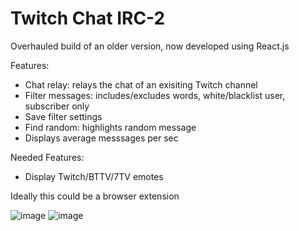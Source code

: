 # Twitch Chat IRC-2

Overhauled build of an older version, now developed using React.js

Features: 
- Chat relay: relays the chat of an exisiting Twitch channel
- Filter messages: includes/excludes words, white/blacklist user, subscriber only
- Save filter settings
- Find random: highlights random message
- Displays average messsages per sec

Needed Features:
- Display Twitch/BTTV/7TV emotes

Ideally this could be a browser extension

![image](https://user-images.githubusercontent.com/53848567/235595312-03a50154-29f5-4ecd-a182-11e27c7de531.png)
![image](https://user-images.githubusercontent.com/53848567/235595440-63fc70d6-6004-4387-95fd-1627e87e7a99.png)


